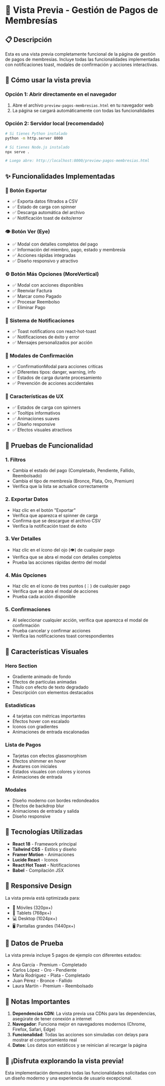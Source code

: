 # 🎯 Vista Previa - Gestión de Pagos de Membresías

## 📋 Descripción

Esta es una vista previa completamente funcional de la página de gestión de pagos de membresías. Incluye todas las funcionalidades implementadas con notificaciones toast, modales de confirmación y acciones interactivas.

## 🚀 Cómo usar la vista previa

### Opción 1: Abrir directamente en el navegador
1. Abre el archivo `preview-pagos-membresias.html` en tu navegador web
2. La página se cargará automáticamente con todas las funcionalidades

### Opción 2: Servidor local (recomendado)
```bash
# Si tienes Python instalado
python -m http.server 8000

# Si tienes Node.js instalado
npx serve .

# Luego abre: http://localhost:8000/preview-pagos-membresias.html
```

## ✨ Funcionalidades Implementadas

### 🔄 **Botón Exportar**
- ✅ Exporta datos filtrados a CSV
- ✅ Estado de carga con spinner
- ✅ Descarga automática del archivo
- ✅ Notificación toast de éxito/error

### 👁️ **Botón Ver (Eye)**
- ✅ Modal con detalles completos del pago
- ✅ Información del miembro, pago, estado y membresía
- ✅ Acciones rápidas integradas
- ✅ Diseño responsivo y atractivo

### ⚙️ **Botón Más Opciones (MoreVertical)**
- ✅ Modal con acciones disponibles
- ✅ Reenviar Factura
- ✅ Marcar como Pagado
- ✅ Procesar Reembolso
- ✅ Eliminar Pago

### 🔔 **Sistema de Notificaciones**
- ✅ Toast notifications con react-hot-toast
- ✅ Notificaciones de éxito y error
- ✅ Mensajes personalizados por acción

### 🎯 **Modales de Confirmación**
- ✅ ConfirmationModal para acciones críticas
- ✅ Diferentes tipos: danger, warning, info
- ✅ Estados de carga durante procesamiento
- ✅ Prevención de acciones accidentales

### 🎨 **Características de UX**
- ✅ Estados de carga con spinners
- ✅ Tooltips informativos
- ✅ Animaciones suaves
- ✅ Diseño responsive
- ✅ Efectos visuales atractivos

## 🧪 Pruebas de Funcionalidad

### 1. **Filtros**
- Cambia el estado del pago (Completado, Pendiente, Fallido, Reembolsado)
- Cambia el tipo de membresía (Bronce, Plata, Oro, Premium)
- Verifica que la lista se actualice correctamente

### 2. **Exportar Datos**
- Haz clic en el botón "Exportar"
- Verifica que aparezca el spinner de carga
- Confirma que se descargue el archivo CSV
- Verifica la notificación toast de éxito

### 3. **Ver Detalles**
- Haz clic en el ícono del ojo (👁️) de cualquier pago
- Verifica que se abra el modal con detalles completos
- Prueba las acciones rápidas dentro del modal

### 4. **Más Opciones**
- Haz clic en el ícono de tres puntos (⋮) de cualquier pago
- Verifica que se abra el modal de acciones
- Prueba cada acción disponible

### 5. **Confirmaciones**
- Al seleccionar cualquier acción, verifica que aparezca el modal de confirmación
- Prueba cancelar y confirmar acciones
- Verifica las notificaciones toast correspondientes

## 🎨 Características Visuales

### **Hero Section**
- Gradiente animado de fondo
- Efectos de partículas animadas
- Título con efecto de texto degradado
- Descripción con elementos destacados

### **Estadísticas**
- 4 tarjetas con métricas importantes
- Efectos hover con escalado
- Iconos con gradientes
- Animaciones de entrada escalonadas

### **Lista de Pagos**
- Tarjetas con efectos glassmorphism
- Efectos shimmer en hover
- Avatares con iniciales
- Estados visuales con colores y iconos
- Animaciones de entrada

### **Modales**
- Diseño moderno con bordes redondeados
- Efectos de backdrop blur
- Animaciones de entrada y salida
- Diseño responsive

## 🔧 Tecnologías Utilizadas

- **React 18** - Framework principal
- **Tailwind CSS** - Estilos y diseño
- **Framer Motion** - Animaciones
- **Lucide React** - Iconos
- **React Hot Toast** - Notificaciones
- **Babel** - Compilación JSX

## 📱 Responsive Design

La vista previa está optimizada para:
- 📱 Móviles (320px+)
- 📱 Tablets (768px+)
- 💻 Desktop (1024px+)
- 🖥️ Pantallas grandes (1440px+)

## 🎯 Datos de Prueba

La vista previa incluye 5 pagos de ejemplo con diferentes estados:
- Ana García - Premium - Completado
- Carlos López - Oro - Pendiente
- María Rodríguez - Plata - Completado
- Juan Pérez - Bronce - Fallido
- Laura Martín - Premium - Reembolsado

## 🚨 Notas Importantes

1. **Dependencias CDN**: La vista previa usa CDNs para las dependencias, asegúrate de tener conexión a internet
2. **Navegador**: Funciona mejor en navegadores modernos (Chrome, Firefox, Safari, Edge)
3. **Funcionalidad**: Todas las acciones son simuladas con delays para mostrar el comportamiento real
4. **Datos**: Los datos son estáticos y se reinician al recargar la página

## 🎉 ¡Disfruta explorando la vista previa!

Esta implementación demuestra todas las funcionalidades solicitadas con un diseño moderno y una experiencia de usuario excepcional.
